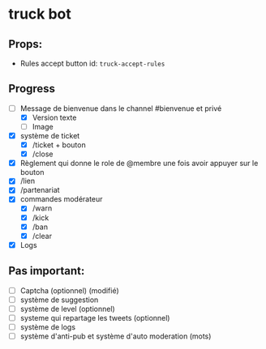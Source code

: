 # truck bot

## Props:
- Rules accept button id: `truck-accept-rules` 


 ## Progress

- [ ] Message de bienvenue dans le channel #bienvenue et privé
  - [x] Version texte
  - [ ] Image
- [x] système de ticket
  - [x] /ticket + bouton
  - [x] /close
- [x] Règlement qui donne le role de @membre une fois avoir appuyer sur le bouton
- [x] /lien
- [x] /partenariat
- [x] commandes modérateur
  - [x] /warn 
  - [x] /kick 
  - [x] /ban 
  - [x] /clear 
- [x] Logs

## Pas important: 

- [ ] Captcha (optionnel) (modifié)
- [ ] système de suggestion
- [ ] système de level (optionnel)
- [ ] systeme qui repartage les tweets (optionnel)
- [ ] système de logs
- [ ] système d'anti-pub et système d'auto moderation (mots)

